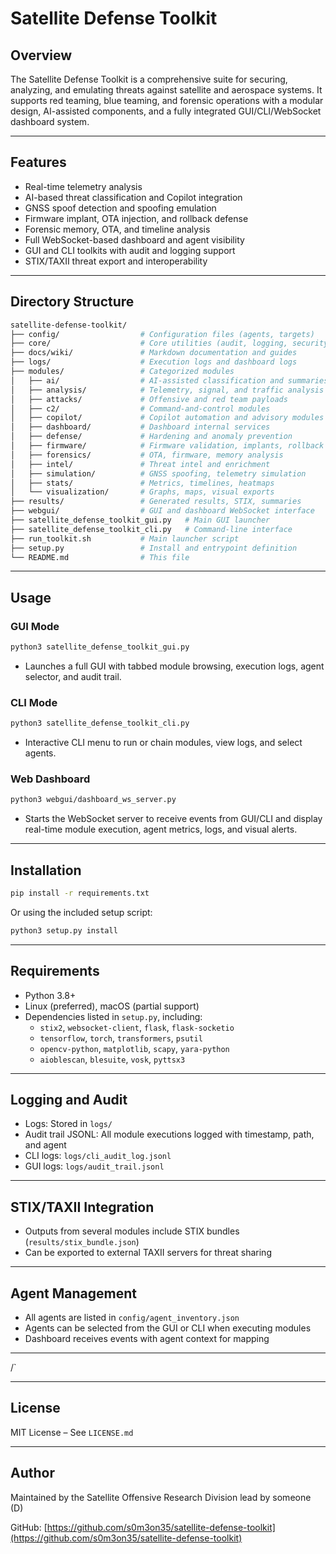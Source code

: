 # Satellite Defense Toolkit

## Overview

The Satellite Defense Toolkit is a comprehensive suite for securing, analyzing, and emulating threats against satellite and aerospace systems. It supports red teaming, blue teaming, and forensic operations with a modular design, AI-assisted components, and a fully integrated GUI/CLI/WebSocket dashboard system.

---

## Features

- Real-time telemetry analysis
- AI-based threat classification and Copilot integration
- GNSS spoof detection and spoofing emulation
- Firmware implant, OTA injection, and rollback defense
- Forensic memory, OTA, and timeline analysis
- Full WebSocket-based dashboard and agent visibility
- GUI and CLI toolkits with audit and logging support
- STIX/TAXII threat export and interoperability

---

## Directory Structure

```bash
satellite-defense-toolkit/
├── config/                  # Configuration files (agents, targets)
├── core/                    # Core utilities (audit, logging, security)
├── docs/wiki/               # Markdown documentation and guides
├── logs/                    # Execution logs and dashboard logs
├── modules/                 # Categorized modules
│   ├── ai/                  # AI-assisted classification and summaries
│   ├── analysis/            # Telemetry, signal, and traffic analysis
│   ├── attacks/             # Offensive and red team payloads
│   ├── c2/                  # Command-and-control modules
│   ├── copilot/             # Copilot automation and advisory modules
│   ├── dashboard/           # Dashboard internal services
│   ├── defense/             # Hardening and anomaly prevention
│   ├── firmware/            # Firmware validation, implants, rollback
│   ├── forensics/           # OTA, firmware, memory analysis
│   ├── intel/               # Threat intel and enrichment
│   ├── simulation/          # GNSS spoofing, telemetry simulation
│   ├── stats/               # Metrics, timelines, heatmaps
│   └── visualization/       # Graphs, maps, visual exports
├── results/                 # Generated results, STIX, summaries
├── webgui/                  # GUI and dashboard WebSocket interface
├── satellite_defense_toolkit_gui.py   # Main GUI launcher
├── satellite_defense_toolkit_cli.py   # Command-line interface
├── run_toolkit.sh           # Main launcher script
├── setup.py                 # Install and entrypoint definition
└── README.md                # This file
```

---

## Usage

### GUI Mode

```bash
python3 satellite_defense_toolkit_gui.py
```

- Launches a full GUI with tabbed module browsing, execution logs, agent selector, and audit trail.

### CLI Mode

```bash
python3 satellite_defense_toolkit_cli.py
```

- Interactive CLI menu to run or chain modules, view logs, and select agents.

### Web Dashboard

```bash
python3 webgui/dashboard_ws_server.py
```

- Starts the WebSocket server to receive events from GUI/CLI and display real-time module execution, agent metrics, logs, and visual alerts.

---

## Installation

```bash
pip install -r requirements.txt
```

Or using the included setup script:

```bash
python3 setup.py install
```

---

## Requirements

- Python 3.8+
- Linux (preferred), macOS (partial support)
- Dependencies listed in `setup.py`, including:
  - `stix2`, `websocket-client`, `flask`, `flask-socketio`
  - `tensorflow`, `torch`, `transformers`, `psutil`
  - `opencv-python`, `matplotlib`, `scapy`, `yara-python`
  - `aioblescan`, `blesuite`, `vosk`, `pyttsx3`

---

## Logging and Audit

- Logs: Stored in `logs/`
- Audit trail JSONL: All module executions logged with timestamp, path, and agent
- CLI logs: `logs/cli_audit_log.jsonl`
- GUI logs: `logs/audit_trail.jsonl`

---

## STIX/TAXII Integration

- Outputs from several modules include STIX bundles (`results/stix_bundle.json`)
- Can be exported to external TAXII servers for threat sharing

---

## Agent Management

- All agents are listed in `config/agent_inventory.json`
- Agents can be selected from the GUI or CLI when executing modules
- Dashboard receives events with agent context for mapping

---

/`

---

## License

MIT License – See `LICENSE.md`

---

## Author

Maintained by the Satellite Offensive Research Division lead by someone (D)

GitHub: [https://github.com/s0m3on35/satellite-defense-toolkit](https://github.com/s0m3on35/satellite-defense-toolkit)
